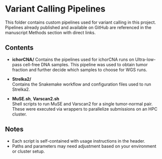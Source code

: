 # Variant Calling Pipelines

This folder contains custom pipelines used for variant calling in this project. Pipelines already published and available on GitHub are referenced in the manuscript Methods section with direct links.

## Contents
- **ichorCNA/**
  Contains the pipelines used for ichorCNA runs on Ultra-low-pass cell-free DNA samples. This pipeline was used to obtain tumor fraction and further decide which samples to choose for WGS runs.
- **Strelka2/**  
  Contains the Snakemake workflow and configuration files used to run Strelka2.

- **MuSE.sh**, **Varscan2.sh**  
  Shell scripts to run MuSE and Varscan2 for a single tumor-normal pair. These were executed via wrappers to parallelize submissions on an HPC cluster.

## Notes

- Each script is self-contained with usage instructions in the header.
- Paths and parameters may need adjustment based on your environment or cluster setup.
